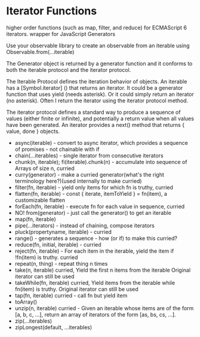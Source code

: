 # Iterator Functions

higher order functions (such as map, filter, and reduce) for ECMAScript 6 iterators. 
wrapper for JavaScript Generators

Use your observable library to create an observable from an iterable using Observable.from(...iterable)

The Generator object is returned by a generator function and it conforms to both the iterable protocol and the iterator protocol.

The Iterable Protocol defines the iteration behavior of objects. An iterable has a [Symbol.iterator] () that returns an iterator. It could be a generator function that uses yield (needs asterisk). Or it could simply return an iterator (no asterisk). Often I return the iterator using the iterator protocol method.

The iterator protocol defines a standard way to produce a sequence of values (either finite or infinite), and potentially a return value when all values have been generated. An iterator provides a next() method that returns { value, done } objects.


* async(iterable) - convert to async iterator, which provides a sequence of promises - not chainable with if
* chain(...iterables) - single iterator from consecutive iterators
* chunk(n, iterable); fi(iterable).chunk(n) - accumulate into sequence of Arrays of size n, curried
* curry(generator) - make a curried generator(what's the right terminology here?)(used internally to make curried)
* filter(fn, iterable) - yield only items for which fn is truthy, curried
* flatten(fn, iterable) - const { iterate, itemToYield } = fn(item), a customizable flatten
* forEach(fn, iterable) - execute fn for each value in sequence, curried
* NO! from(generator) - just call the generator() to get an iterable
* map(fn, iterable)
* pipe(...iterators) - instead of chaining, compose iterators
* pluck(propertyname, iterable) - curried
* range() - generates a sequence - how (or if) to make this curried?
* reduce(fn, initial, iterable) - curried
* reject(fn, iterable) - For each item in the iterable, yield the item if !fn(item) is truthy. curried
* repeat(n, thing) - repeat thing n times
* take(n, iterable) curried, Yield the first n items from the iterable Original iterator can still be used
* takeWhile(fn, iterable) curried, Yield items from the iterable while fn(item) is truthy. Original iterator can still be used
* tap(fn, iterable) curried - call fn but yield item
* toArray()
* unzip(n, iterable) curried - Given an iterable whose items are of the form [a, b, c, ...], return an array of iterators of the form [as, bs, cs, ...].
* zip(...iterables)
* zipLongest(default, ...iterables)
